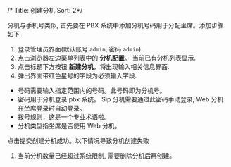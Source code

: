 /*
Title: 创建分机
Sort: 2*/

分机与手机号类似, 首先要在 PBX 系统中添加分机号码用于分配坐席。添加步骤如下

1. 登录管理员界面(默认账号 `admin`, 密码 `admin`).
2. 点击浏览器左边菜单列表中的 **分机配置**。 当前已有分机列表显示.
3. 点击标题下方按钮 **新建分机**，将出现输入相关信息界面.
4. 弹出界面带红色星号的字段为必须输入字段.
  - 号码需要输入指定范围内的号码。此号码即为分机号。
  - 密码用于分机登录 pbx 系统。 Sip 分机需要通过此密码手动登录, Web 分机在坐席登录时自动登录。
  - 拨号规则，这是一个专业术语啦。
  - 分机类型指坐席是否使用 Web 分机。

点击提交创建分机成功。以下情况导致分机创建失败
1. 当前分机数量已经超过系统限制, 需要删除分机后再创建。
